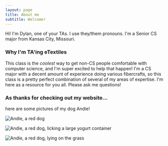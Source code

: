 ```yaml
---
layout: page
title: About me
subtitle: Welcome!
---
```


Hi! I'm Dylan, one of your TAs. I use they/them pronouns. I'm a Senior CS major from Kansas City, Missouri.

### Why I'm TA'ing eTextiles

This class is the _coolest_ way to get non-CS people comfortable with computer science, and I'm super excited to help that happen! I'm a CS major with a decent amount of experience doing various fibercrafts, so this class is a pretty perfect combination of several of my areas of expertise. I'm here as a resource for you all. Please ask me questions!

### As thanks for checking out my website...
here are some pictures of my dog Andie!

![Andie, a red dog](https://dlc4-williams.github.io/assets/img/andie_1.png)

![Andie, a red dog, licking a large yogurt container](https://dlc4-williams.github.io/assets/img/andie_2.png)

![Andie, a red dog, lying on the grass](https://dlc4-williams.github.io/assets/img/andie_3.png)
